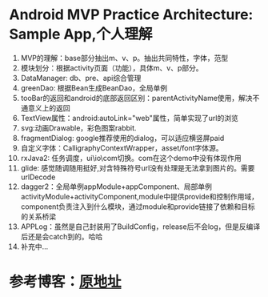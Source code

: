# Android MVP Practice Architecture: Sample App,个人理解

 1. MVP的理解：base部分抽出m、v、p。抽出共同特性，字体，范型
 2. 模块划分：根据activity页面（功能），具体m、v、p部分。
 3. DataManager: db、pre、api综合管理
 4. greenDao: 根据Bean生成BeanDao，全局单例
 5. tooBar的返回和android的底部返回区别：parentActivityName使用，解决不通意义上的返回
 6. TextView属性：android:autoLink="web"属性，简单实现了url的浏览
 7. svg:动画Drawable，彩色图案rabbit.
 8. fragmentDialog: google推荐使用的dialog，可以适应横竖屏paid
 9. 自定义字体：CalligraphyContextWrapper，asset/font字体源。
 10. rxJava2: 任务调度，ui\io\com切换。com在这个demo中没有体现作用
 11. glide: 感觉随调随用挺好,对含特殊符号url没有处理是无法拿到图片的。需要urlDecode
 12. dagger2：全局单例appModule+appComponent、局部单例activityModule+activityComponent,module中提供provide和控制作用域，component负责注入到什么模块，通过module和provide链接了依赖和目标的关系桥梁
 13. APPLog：虽然是自己封装用了BuildConfig，release后不会log，但是反编译后还是会catch到的。哈哈
 14. 补充中...
 
 # 参考博客：[原地址](https://github.com/MindorksOpenSource/android-mvp-architecture)


